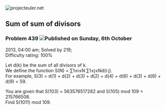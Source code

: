 ![projecteuler.net](images/print_page_logo.png)

## Sum of sum of divisors

### Problem 439 ![](images/icon_info.png)Published on Sunday, 6th October
2013, 04:00 am; Solved by 219;  
Difficulty rating: 100%

Let d(k) be the sum of all divisors of k.  
We define the function S(N) = ∑1≤i≤N ∑1≤j≤Nd(i·j).  
For example, S(3) = d(1) + d(2) + d(3) + d(2) + d(4) + d(6) + d(3) + d(6) +
d(9) = 59.

You are given that S(103) = 563576517282 and S(105) mod 109 = 215766508.  
Find S(1011) mod 109.

  
  

